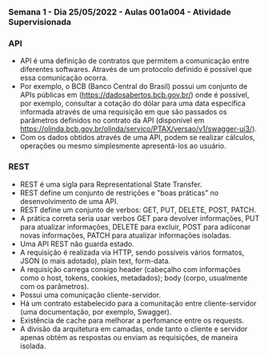 ### Semana 1 - Dia 25/05/2022 - Aulas 001a004 - Atividade Supervisionada

### API
* API é uma definição de contratos que permitem a comunicação entre diferentes softwares. Através de um protocolo definido é possível que essa comunicação ocorra. 
* Por exemplo, o BCB (Banco Central do Brasil) possui um conjunto de APIs públicas em (https://dadosabertos.bcb.gov.br/) onde é possível, por exemplo, consultar a cotação do dólar para uma data específica informada através de uma requisição em que são passados os parâmetros definidos no contrato da API (disponível em https://olinda.bcb.gov.br/olinda/servico/PTAX/versao/v1/swagger-ui3/).
* Com os dados obtidos através de uma API, podem se realizar cálculos, operações ou mesmo simplesmente apresentá-los ao usuário.

### REST
* REST é uma sigla para Representational State Transfer.
* REST define um conjunto de restrições e "boas práticas" no desenvolvimento de uma API.
* REST define um conjunto de verbos: GET, PUT, DELETE, POST, PATCH.
* A prática correta seria usar verbos GET para devolver informações, PUT para atualizar informações, DELETE para excluir, POST para adiiconar novas informações, PATCH para atualizar informações isoladas.
* Uma API REST não guarda estado.
* A requisição é realizada via HTTP, sendo possíveis vários formatos, JSON (o mais adotado), plain text, form-data.
* A requisição carrega consigo header (cabeçalho com informações como o host, tokens, cookies, metadados); body (corpo, usualmente com os parâmetros).
* Possui uma comuniçação cliente-servidor.
* Há um contrato estabelecido para a comunitação entre cliente-servidor (uma documentação, por exemplo, Swagger).
* Existência de cache para melhorar a perfomance entre os requests.
* A divisão da arquitetura em camadas, onde tanto o cliente e servidor apenas obtém as respostas ou enviam as requisições, de maneira isolada.
